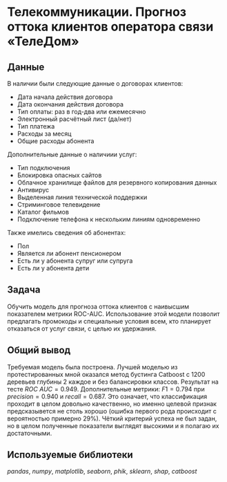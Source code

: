 # Телекоммуникации. Прогноз оттока клиентов оператора связи «ТелеДом»


## Данные

В наличии были следующие данные о договорах клиентов:
- Дата начала действия договора
- Дата окончания действия договора
- Тип оплаты: раз в год-два или ежемесячно
- Электронный расчётный лист (да/нет)
- Тип платежа
- Расходы за месяц
- Общие расходы абонента

Дополнительные данные о наличиии услуг:
- Тип подключения
- Блокировка опасных сайтов
- Облачное хранилище файлов для резервного копирования данных
- Антивирус
- Выделенная линия технической поддержки
- Стриминговое телевидение
- Каталог фильмов
- Подключение телефона к нескольким линиям одновременно

Также имелись сведения об абонентах:
- Пол
- Является ли абонент пенсионером
- Есть ли у абонента супруг или супруга
- Есть ли у абонента дети

## Задача

Обучить модель для прогноза оттока клиентов с наивысшим показателем метрики ROC-AUC. Использование этой модели позволит предлагать промокоды и специальные условия всем, кто планирует отказаться от услуг связи, с целью их удержания.

## 

## Общий вывод

Требуемая модель была построена. Лучшей моделью из протестированных мной оказался метод бустинга Catboost с 1200 деревьев глубины 2 каждое и без балансировки классов. Результат на тесте $ROC\ AUC=0.949$. Дополнительные метрики: $F1=0.794$ при $precision=0.940$ и $recall=0.687$. Это означает, что классификация проходит в целом довольно качественно, но именно целевой признак предсказывется не столь хорошо (ошибка первого рода происходит с вероятностью примерно 29%). Чёткий критерий успеха не был задан, но в целом полученные показатели выглядят высокими и я полагаю их достаточными.

## 

## Используемые библиотеки
*pandas*, *numpy*, *matplotlib*, *seaborn*, *phik*, *sklearn*, *shap*, *catboost*